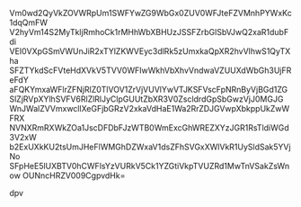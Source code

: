 Vm0wd2QyVkZOVWRpUm1SWFYwZG9WbGx0ZUV0WFJteFZVMnhPYWxKc1dqQmFW
V2hyVm14S2MyTkljRmhoCk1rMHhWbXBHUzJSSFZrbGlSbVJwQ2xaR1dubFdi
VEI0VXpGSmVWUnJiR2xTYlZKWVEyc3dlRk5zUmxkaQpXR2hvVlhwS1QyTXha
SFZTYkdScFVteHdXVkV5TVV0WFIwWkhVbXhvVndwaVZUUXdWbGh3UjFReFdY
aFQKYmxaWFlrZFNjRlZ0TlVOV1ZrVjVUVlYwVTJKSFVscFpNRnByVjBGd1ZG
SlZjRVpXYlhSVFV6RlZlRlJyClpGUUtZbXR3V0ZscldrdGpSbGwzVjJ0MGJG
WnJWalZVVmxwcllXeGFjbGRzV2xkaVdHaE1Wa2RrZDJGVwpXbkppUkZwWFRX
NVNXRmRXWkZOa1JscDFDbFJzWTB0WmExcGhWREZXYzJGR1RsTldiWGd3V2xW
b2ExUXkKU2tsUmJHeFlWMGhDZWxaV1dsZFhSVGxXWlVkR1UySldSak5YVjNo
SFpHeE5lUXBTV0hCWFlsYzVURkV5Ck1YZGtiVkpTVUZRd1MwTnVSakZsWnow
OUNncHRZV009CgpvdHk=

dpv